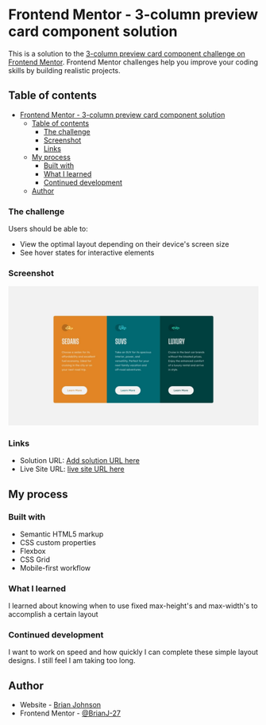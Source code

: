 # Frontend Mentor - 3-column preview card component solution

This is a solution to the [3-column preview card component challenge on Frontend Mentor](https://www.frontendmentor.io/challenges/3column-preview-card-component-pH92eAR2-). Frontend Mentor challenges help you improve your coding skills by building realistic projects.

## Table of contents

- [Frontend Mentor - 3-column preview card component solution](#frontend-mentor---3-column-preview-card-component-solution)
  - [Table of contents](#table-of-contents)
    - [The challenge](#the-challenge)
    - [Screenshot](#screenshot)
    - [Links](#links)
  - [My process](#my-process)
    - [Built with](#built-with)
    - [What I learned](#what-i-learned)
    - [Continued development](#continued-development)
  - [Author](#author)

### The challenge

Users should be able to:

- View the optimal layout depending on their device's screen size
- See hover states for interactive elements

### Screenshot

![](./design/desktop-design.jpg)

### Links

- Solution URL: [Add solution URL here](https://your-solution-url.com)
- Live Site URL: [live site URL here](https://brianj-27.github.io/3-column-preview-component)

## My process

### Built with

- Semantic HTML5 markup
- CSS custom properties
- Flexbox
- CSS Grid
- Mobile-first workflow

### What I learned

I learned about knowing when to use fixed max-height's and max-width's to accomplish a certain layout

### Continued development

I want to work on speed and how quickly I can complete these simple layout designs. I still feel I am taking too long.

## Author

- Website - [Brian Johnson](https://www.your-site.com)
- Frontend Mentor - [@BrianJ-27](https://www.frontendmentor.io/profile/@BrianJ-27)
